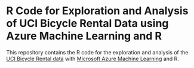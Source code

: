 # R Code for Exploration and Analysis of UCI Bicycle Rental Data using Azure Machine Learning and R

This repository contains the R code for the exploration and analysis of the [UCI Bicycle Rental data](https://archive.ics.uci.edu/ml/datasets/Bike+Sharing+Dataset) with [Microsoft Azure Machine Learning](https://archive.ics.uci.edu/ml/datasets/Bike+Sharing+Dataset) and R. 